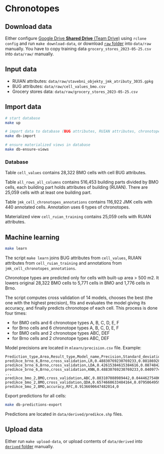 # Chronotopes

## Download data
Either configure [Google Drive **Shared Drive** (Team Drive)](https://rclone.org/drive/) using `rclone config` and run `make download-data`, or download [`raw` folder](https://drive.google.com/drive/folders/1ly6ypgG6LG3fiLFmBDLnCrJNb_XK40ay) into `data/raw` manually. You have to copy training data `grocery_stores_2023-05-25.csv` into `data/raw/` manually.

## Input data
- RUIAN attributes: `data/raw/stavebni_objekty_jmk_atributy_3035.gpkg`
- BUG attributes: `data/raw/cell_values_bmo.csv`
- Grocery stores data: `data/raw/grocery_stores_2023-05-25.csv`

## Import data
```bash
# start database
make up

# import data to database (BUG attributes, RUIAN attributes, chronotope annotations)
make db-import

# ensure materialized views in database
make db-ensure-views
```

### Database
Table `cell_values` contains 28,322 BMO cells with cell BUG attributes.

Table `all_rows_all_columns` contains 516,453 building parts divided by BMO cells, each building part holds attributes of building (RUIAN). There are 25,059 cells with at least one building part.

Table `jmk_cell_chronotopes_annotations` contains 116,922 JMK cells with 440 annotated cells. Annotation uses 6 types of chronotopes.

Materialized view `cell_ruian_training` contains 25,059 cells with RUIAN attributes.

## Machine learning
```bash
make learn
```

The script `make learn` joins BUG attributes from `cell_values`, RUIAN attributes from `cell_ruian_training` and annotations from `jmk_cell_chronotopes_annotations`.

Chronotope types are predicted only for cells with built-up area > 500 m2. It lowers original 28,322 BMO cells to 5,771 cells in BMO and 1,776 cells in Brno.

The script computes cross validation of 14 models, chooses the best (the one with the highest precision), fits and evaluates the model giving its accuracy, and finally predicts chronotope of each cell. This process is done four times:
- for BMO cells and 6 chronotope types A, B, C, D, E, F
- for Brno cells and 6 chronotope types A, B, C, D, E, F
- for BMO cells and 2 chronotope types ABC, DEF
- for Brno cells and 2 chronotope types ABC, DEF

Model precisions are located in `mlearn/precision.csv` file. Example:
```csv
Prediction_type,Area,Result_type,Model_name,Precision,Standard_deviation
predikce_brno_6,Brno,cross_validation,LR,0.48830769230769233,0.08186928533740116
predikce_brno_6,Brno,cross_validation,LDA,0.42615384615384616,0.08748423357531547
predikce_brno_6,Brno,cross_validation,KNN,0.48830769230769233,0.040977407543597535
...
predikce_bmo_2,BMO,cross_validation,ABC,0.883107088989442,0.04446275406631577
predikce_bmo_2,BMO,cross_validation,QDA,0.6574660633484164,0.07950649591709888
predikce_bmo_2,BMO,accuracy,RFC,0.9136690647482014,0
```

Export predictions for all cells:
```bash
make db-predictions-export
```
Predictions are located in `data/derived/predikce.shp` files.

## Upload data
Either run `make upload-data`, or upload contents of `data/derived`  into [`derived` folder](https://drive.google.com/drive/folders/1veKmByAmkgi-ZcmspxQD3CTmuLUUYCaC) manually.

